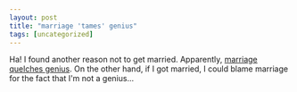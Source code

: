 ```yaml
---
layout: post
title: "marriage 'tames' genius"
tags: [uncategorized]
---
```


Ha! I found another reason not to get married. Apparently, [marriage quelches genius](http://cooltech.iafrica.com/science/252552.htm). On the other hand, if I got married, I could blame marriage for the fact that I'm not a genius...
